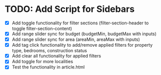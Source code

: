 # TODO: Add Script for Sidebars

- [x] Add toggle functionality for filter sections (filter-section-header to toggle filter-section-content)
- [x] Add range slider sync for budget (budgetMin, budgetMax with inputs)
- [x] Add range slider sync for area (areaMin, areaMax with inputs)
- [x] Add tag click functionality to add/remove applied filters for property type, bedrooms, construction status
- [x] Add clear all functionality for applied filters
- [x] Add toggle for more localities
- [x] Test the functionality in article.html
